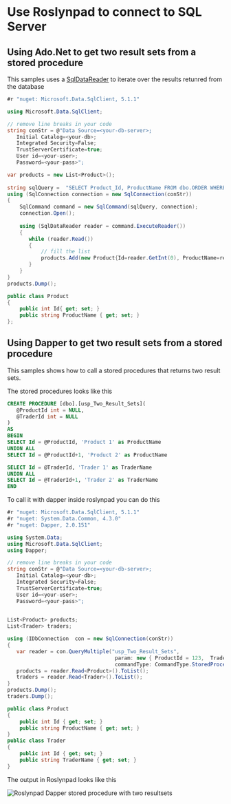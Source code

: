 # Use Roslynpad  to connect to SQL Server

## Using Ado.Net to get two result sets from a stored procedure 

This samples uses a [SqlDataReader](https://learn.microsoft.com/en-us/dotnet/api/system.data.sqlclient.sqldatareader?view=dotnet-plat-ext-7.0) to iterate over the results retunred from the database

```cs
#r "nuget: Microsoft.Data.SqlClient, 5.1.1"

using Microsoft.Data.SqlClient;

// remove line breaks in your code 
string conStr = @"Data Source=<your-db-server>;
   Initial Catalog=<your-db>;
   Integrated Security=False;
   TrustServerCertificate=true;
   User id=<your-user>;
   Password=<your-pass>";

var products = new List<Product>();     
    
string sqlQuery =  "SELECT Product_Id, ProductName FROM dbo.ORDER WHERE Product_Id in (1080, 1081, 1082);";
using (SqlConnection connection = new SqlConnection(conStr))
{
    SqlCommand command = new SqlCommand(sqlQuery, connection);
    connection.Open();
    
    using (SqlDataReader reader = command.ExecuteReader())
    {
       while (reader.Read())
       {
           // fill the list
           products.Add(new Product{Id=reader.GetInt(0), ProductName=reader.GetString(1)});
       }
    }    
}
products.Dump();

public class Product
{
    public int Id{ get; set; }
    public string ProductName { get; set; }        
};
```


## Using Dapper to get two result sets from a stored procedure 
This samples shows how to call a stored procedures that returns two result sets.

The stored procedures looks like this

```sql
CREATE PROCEDURE [dbo].[usp_Two_Result_Sets](
   @ProductId int = NULL,	
   @TraderId int = NULL	
)
AS 
BEGIN 
SELECT Id = @ProductId, 'Product 1' as ProductName
UNION ALL 
SELECT Id = @ProductId+1, 'Product 2' as ProductName

SELECT Id = @TraderId, 'Trader 1' as TraderName
UNION ALL
SELECT Id = @TraderId+1, 'Trader 2' as TraderName
END
```

To call it with dapper inside roslynpad you can do this

```cs
#r "nuget: Microsoft.Data.SqlClient, 5.1.1"
#r "nuget: System.Data.Common, 4.3.0"
#r "nuget: Dapper, 2.0.151"

using System.Data;
using Microsoft.Data.SqlClient;
using Dapper;

// remove line breaks in your code 
string conStr = @"Data Source=<your-db-server>;
   Initial Catalog=<your-db>;
   Integrated Security=False;
   TrustServerCertificate=true;
   User id=<your-user>;
   Password=<your-pass>";
  

List<Product> products;
List<Trader> traders;

using (IDbConnection  con = new SqlConnection(conStr))
{
   var reader = con.QueryMultiple("usp_Two_Result_Sets",
                                   param: new { ProductId = 123,  TraderId = 456 },
                                   commandType: CommandType.StoredProcedure);
   products = reader.Read<Product>().ToList();
   traders = reader.Read<Trader>().ToList();
}
products.Dump();
traders.Dump();

public class Product
{
    public int Id { get; set; }    
    public string ProductName { get; set; }
}
public class Trader
{
    public int Id { get; set; }    
    public string TraderName { get; set; }
}
```

The output in Roslynpad looks like this

![Roslynpad Dapper stored procedure with two resultsets](https://github.com/surfmuggle/Cubert/assets/1271555/b8cc0c1e-c66f-41ef-80d7-9aa2be19612b)
